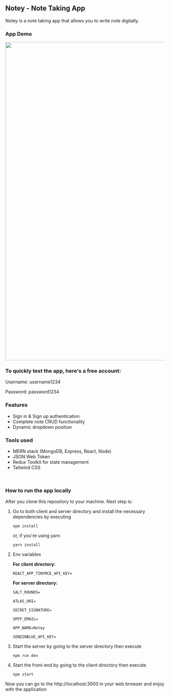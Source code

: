 ##  Notey - Note Taking App
Notey is a note taking app that allows you to write note digitally.

### App Demo

<div align="center">
<img width="1000" src="https://user-images.githubusercontent.com/77315624/217710631-bff6a5c2-3df4-4830-871c-671b42c2bca8.gif" />
</div>

### To quickly test the app, here's a free account: 
 Username: username1234
 
 Password: password1234
 
### Features
- Sign in & Sign up authentication
- Complete note CRUD functionality
- Dynamic dropdown position

### Tools used
- MERN stack (MongoDB, Express, React, Node)
- JSON Web Token
- Redux Toolkit for state management
- Tailwind CSS

</br>

### How to run the app locally
After you clone this repository to your machine. Next step is:

1. Go to both client and server directory and install the necessary dependencies by executing 

    ```
    npm install
    ``` 
  
    or, if you're using yarn

    ```
    yarn install
    ```
2. Env variables

    **For client directory:**

    ```REACT_APP_TINYMCE_API_KEY=```

    **For server directory:**

    ```SALT_ROUNDS=```

    ```ATLAS_URI=```

    ```SECRET_SIGNATURE=```

    ```SMTP_EMAIL=```

    ```APP_NAME=Notey```

    ```SENDINBLUE_API_KEY=```


3. Start the server by going to the server directory then execute
    ```
    npm run dev
    ```
4. Start the front-end by going to the client directory then execute
    ```
    npm start
    ```
  Now you can go to the http://localhost:3000 in your web browser and enjoy with the application



